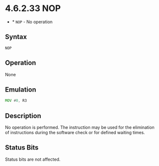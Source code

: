 # 4.6.2.33 NOP

- \* `NOP` - No operation

## Syntax

`NOP`

## Operation

None

## Emulation

```asm
MOV #0, R3
```

## Description

No operation is performed. The instruction may be used for the elimination of instructions during the software
check or for defined waiting times.

## Status Bits

Status bits are not affected.

